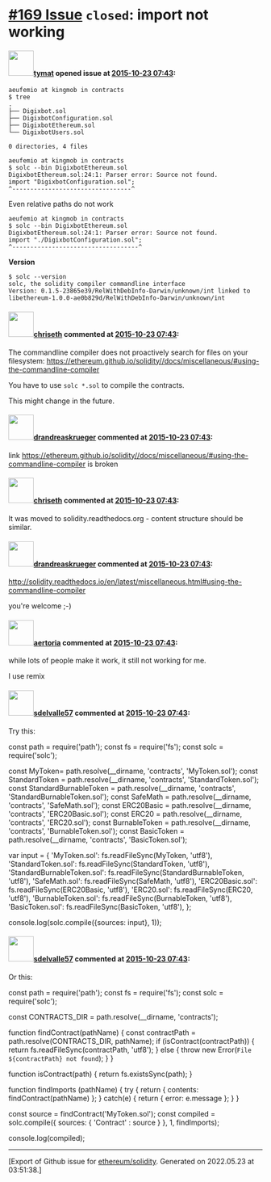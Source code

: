 # [\#169 Issue](https://github.com/ethereum/solidity/issues/169) `closed`: import not working

#### <img src="https://avatars.githubusercontent.com/u/849457?u=2030e7ba87e0a14a672fec5416ab56d51dd252dc&v=4" width="50">[tymat](https://github.com/tymat) opened issue at [2015-10-23 07:43](https://github.com/ethereum/solidity/issues/169):

```
aeufemio at kingmob in contracts
$ tree
.
├── Digixbot.sol
├── DigixbotConfiguration.sol
├── DigixbotEthereum.sol
└── DigixbotUsers.sol

0 directories, 4 files

aeufemio at kingmob in contracts
$ solc --bin DigixbotEthereum.sol
DigixbotEthereum.sol:24:1: Parser error: Source not found.
import "DigixbotConfiguration.sol";
^---------------------------------^
```

Even relative paths do not work

```
aeufemio at kingmob in contracts
$ solc --bin DigixbotEthereum.sol
DigixbotEthereum.sol:24:1: Parser error: Source not found.
import "./DigixbotConfiguration.sol";
^-----------------------------------^
```

**Version**

```
$ solc --version
solc, the solidity compiler commandline interface
Version: 0.1.5-23865e39/RelWithDebInfo-Darwin/unknown/int linked to libethereum-1.0.0-ae0b829d/RelWithDebInfo-Darwin/unknown/int
```


#### <img src="https://avatars.githubusercontent.com/u/9073706?v=4" width="50">[chriseth](https://github.com/chriseth) commented at [2015-10-23 07:43](https://github.com/ethereum/solidity/issues/169#issuecomment-150520004):

The commandline compiler does not proactively search for files on your filesystem:
https://ethereum.github.io/solidity//docs/miscellaneous/#using-the-commandline-compiler

You have to use `solc *.sol` to compile the contracts.

This might change in the future.

#### <img src="https://avatars.githubusercontent.com/u/7796035?u=704185209d46a708ab5032f431f11f81b0b66a99&v=4" width="50">[drandreaskrueger](https://github.com/drandreaskrueger) commented at [2015-10-23 07:43](https://github.com/ethereum/solidity/issues/169#issuecomment-227288686):

link https://ethereum.github.io/solidity//docs/miscellaneous/#using-the-commandline-compiler is broken

#### <img src="https://avatars.githubusercontent.com/u/9073706?v=4" width="50">[chriseth](https://github.com/chriseth) commented at [2015-10-23 07:43](https://github.com/ethereum/solidity/issues/169#issuecomment-227485467):

It was moved to solidity.readthedocs.org - content structure should be similar.

#### <img src="https://avatars.githubusercontent.com/u/7796035?u=704185209d46a708ab5032f431f11f81b0b66a99&v=4" width="50">[drandreaskrueger](https://github.com/drandreaskrueger) commented at [2015-10-23 07:43](https://github.com/ethereum/solidity/issues/169#issuecomment-227537291):

http://solidity.readthedocs.io/en/latest/miscellaneous.html#using-the-commandline-compiler

you're welcome ;-)

#### <img src="https://avatars.githubusercontent.com/u/3536746?u=ab15db61b785e7e4b738739379b5f559a699bbe4&v=4" width="50">[aertoria](https://github.com/aertoria) commented at [2015-10-23 07:43](https://github.com/ethereum/solidity/issues/169#issuecomment-378044748):

while lots of people make it work, it still not working for me.

I use remix

#### <img src="https://avatars.githubusercontent.com/u/12821552?u=10f5961281bbf2963e3259b74388ec1d45c5e84a&v=4" width="50">[sdelvalle57](https://github.com/sdelvalle57) commented at [2015-10-23 07:43](https://github.com/ethereum/solidity/issues/169#issuecomment-382636854):

Try this:

const path = require('path');
const fs = require('fs');
const solc = require('solc');

const MyToken= path.resolve(__dirname, 'contracts', 'MyToken.sol');
const StandardToken = path.resolve(__dirname, 'contracts', 'StandardToken.sol');
const StandardBurnableToken = path.resolve(__dirname, 'contracts', 'StandardBurnableToken.sol');
const SafeMath = path.resolve(__dirname, 'contracts', 'SafeMath.sol');
const ERC20Basic = path.resolve(__dirname, 'contracts', 'ERC20Basic.sol');
const ERC20 = path.resolve(__dirname, 'contracts', 'ERC20.sol');
const BurnableToken = path.resolve(__dirname, 'contracts', 'BurnableToken.sol');
const BasicToken = path.resolve(__dirname, 'contracts', 'BasicToken.sol');


var input = {
    'MyToken.sol': fs.readFileSync(MyToken, 'utf8'),
    'StandardToken.sol': fs.readFileSync(StandardToken, 'utf8'),
    'StandardBurnableToken.sol': fs.readFileSync(StandardBurnableToken, 'utf8'),
    'SafeMath.sol': fs.readFileSync(SafeMath, 'utf8'),
    'ERC20Basic.sol': fs.readFileSync(ERC20Basic, 'utf8'),
    'ERC20.sol': fs.readFileSync(ERC20, 'utf8'),
    'BurnableToken.sol': fs.readFileSync(BurnableToken, 'utf8'),
    'BasicToken.sol': fs.readFileSync(BasicToken, 'utf8'),
};

console.log(solc.compile({sources: input}, 1));

#### <img src="https://avatars.githubusercontent.com/u/12821552?u=10f5961281bbf2963e3259b74388ec1d45c5e84a&v=4" width="50">[sdelvalle57](https://github.com/sdelvalle57) commented at [2015-10-23 07:43](https://github.com/ethereum/solidity/issues/169#issuecomment-382638387):

Or this:

const path = require('path');
const fs = require('fs');
const solc = require('solc');

const CONTRACTS_DIR = path.resolve(__dirname, 'contracts');

function findContract(pathName) {
    const contractPath = path.resolve(CONTRACTS_DIR, pathName);
    if (isContract(contractPath)) {
        return fs.readFileSync(contractPath, 'utf8');
    } else {
        throw new Error(`File ${contractPath} not found`);
    }
}

function isContract(path) {
    return fs.existsSync(path);
}

function findImports (pathName) {
    try {
        return { contents: findContract(pathName) };
    } catch(e) {
        return { error: e.message };
    }
}

const source = findContract('MyToken.sol');
const compiled = solc.compile({
    sources: {
        'Contract' : source
    }
}, 1, findImports);

console.log(compiled);


-------------------------------------------------------------------------------



[Export of Github issue for [ethereum/solidity](https://github.com/ethereum/solidity). Generated on 2022.05.23 at 03:51:38.]
